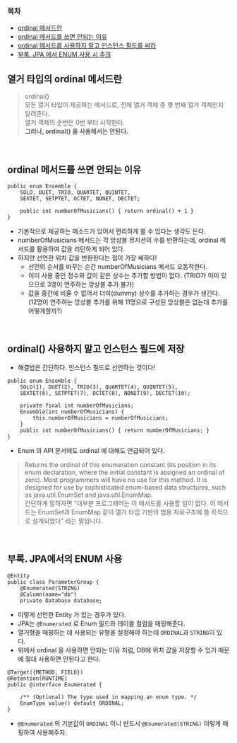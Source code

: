 ### 목차
- [ordinal 메서드란](#열거-타입의-ordinal-메서드란)
- [ordinal 메서드를 쓰면 안되는 이유](#ordinal-메서드를-쓰면-안되는-이유)
- [ordinal 메서드를 사용하지 말고 인스턴스 필드를 써라](#ordinal-사용하지-말고-인스턴스-필드에-저장)
- [부록. JPA 에서 ENUM 사용 시 주의](#부록-jpa에서의-enum-사용)

## 열거 타입의 ordinal 메서드란
> ordinal()  
> 모든 열거 타입이 제공하는 메서드로, 전체 열거 객체 중 몇 번째 열거 객체인지 알려준다.  
> 열거 객체의 순번은 0번 부터 시작한다.  
> **그러나, ordinal() 을 사용해서는 안된다.**

<br>

## ordinal 메서드를 쓰면 안되는 이유
```
public enum Ensemble {
	SOLO, DUET, TRIO, QUARTET, QUINTET,
	SEXTET, SETPTET, OCTET, NONET, DECTET;

	public int numberOfMusicians() { return ordinal() + 1 }
}
```
- 기본적으로 제공하는 메소드가 있어서 편리하게 쓸 수 있다는 생각도 든다.
- numberOfMusicians 메서드는 각 앙상블 뮤지션의 수를 반환하는데, ordinal 메서드를 활용하여 값을 리턴하게 되어 있다.
- 하지만 선언한 위치 값을 반환한다는 점이 가장 쎄하다!
  - 선언의 순서를 바꾸는 순간 numberOfMusicians 메서드 오동작한다.
  - 이미 사용 중인 정수와 값이 같은 상수는 추가할 방법이 없다. (TRIO가 이미 있으므로 3명이 연주하는 앙상블 추가 불가)
  - 값을 중간에 비울 수 없어서 더미(dummy) 상수를 추가하는 경우가 생긴다. (12명이 연주하는 앙상블 추가를 위해 11명으로 구성된 앙상블은 없는데 추가를 어떻게할까?)

<br>

## ordinal() 사용하지 말고 인스턴스 필드에 저장
- 해결법은 간단하다. 인스턴스 필드로 선언하는 것이다!
```
public enum Ensemble {
    SOLO(1), DUET(2), TRIO(3), QUARTET(4), QUINTET(5),
    SEXTET(6), SETPTET(7), OCTET(8), NONET(9), DECTET(10);

    private final int numberOfMusicians;
    Ensemble(int numberOfMusicians) {
        this.numberOfMusicians = numberOfMusicians;
    }
    public int numberOfMusicians() { return numberOfMusicians; }
}
```
- Enum 의 API 문서에도 ordinal 에 대해도 언급되어 있다.
> Returns the ordinal of this enumeration constant (its position in its enum declaration, where the initial constant is assigned an ordinal of zero). Most programmers will have no use for this method. It is designed for use by sophisticated enum-based data structures, such as java.util.EnumSet and java.util.EnumMap.  
> 간단하게 말하자면 "대부분 프로그래머는 이 메서드를 사용할 일이 없다. 이 메서드는 EnumSet과 EnumMap 같이 열거 타입 기반의 범용 자료구조에 쓸 목적으로 설계되었다" 라는 말입니다.

<br>

## 부록. JPA에서의 ENUM 사용
```
@Entity
public class ParameterGroup {
    @Enumerated(STRING)
    @Column(name="db")
    private Database database;
```
- 이렇게 선언한 Entity 가 있는 경우가 있다.
- JPA는 `@Enumerated` 로 Enum 필드와 테이블 컬럼을 매핑해준다.
- 열거형을 매핑하는 데 사용되는 유형을 설정해야 하는데 `ORDINAL`과 `STRING`이 있다.
- 위에서 ordinal 을 사용하면 안되는 이유 처럼, DB에 위치 값을 저장할 수 있기 때문에 절대 사용하면 안된다고 한다.
```
@Target({METHOD, FIELD}) 
@Retention(RUNTIME)
public @interface Enumerated {

    /** (Optional) The type used in mapping an enum type. */
    EnumType value() default ORDINAL;
}
```
- `@Enumerated` 의 기본값이 `ORDINAL` 이니 반드시 `@Enumerated(STRING)` 이렇게 매핑하여 사용해주자.
